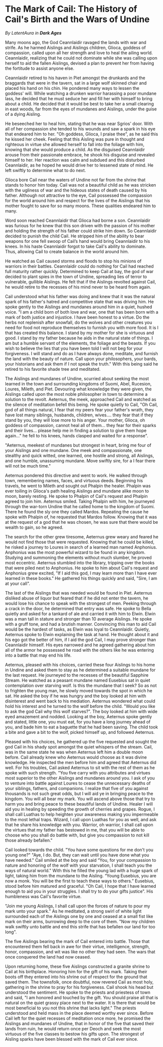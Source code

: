 # The Mark of Cail: The History of Cail's Birth and the Wars of Undine

_By LatentAura in_ ___Dark Ages___

Many moons ago, the God Ceannlaidir ravaged the lands with war and strife. As he harmed Aislings and Aislings children, Glioca, goddess of compassion, called upon all her strength and love to heal the ailing world. Ceannlaidir, realizing that he could not dominate while she was calling upon herself to aid the fallen Aislings, devised a plan to prevent her from having the fortitude to assist anyone else.

Ceannlaidir retired to his haven in Piet amongst the drunkards and the braggards that were in the tavern, sat in a large wolf skinned chair and placed his hand on his chin. He pondered many ways to lessen the goddess' will. While watching a drunken warrior harassing a poor mundane lass, he decided that he must seduce her and fill her with himself to bring about a child. He decided that it would be best to take her a small clearing in east woods, far from the eyes of mundanes and Aislings, under the guise of a dying Aisling.

He beseeched her to heal him, stating that he was near Sgrios' door. With all of her compassion she tended to his wounds and saw a spark in his eye that endeared him to her. "Oh goddess, Glioca, I praise thee", as he said this he kissed her cheek. Feeling that this Aisling was pure in thought and righteous in virtue she allowed herself to fall into the foliage with him, knowing that she would produce a child. As the disguised Ceannlaidir arouse from their passionate embrace, he shook his disguise and revealed himself to her. Her reaction was calm and subdued and this disturbed Ceannlaidir, as he hoped he would drive her to lessened state of mind. He left swiftly to determine what to do next.

Glioca bore Cail near the waters of Undine not far from the shrine that stands to honor him today. Cail was not a beautiful child as he was stricken with the ugliness of war and the hideous states of death caused by his father. Although not attractive to the eye, Cail possessed the compassion for the world around him and respect for the lives of the Aislings that his mother fought to save for so many moons. These qualities endeared him to many.

Word soon reached Ceannlaidir that Glioca had borne a son. Ceannlaidir was furious for he knew that this son driven with the passion of his mother and holding the strength of his father could strike him down. So Ceannlaidir decided to punish the child Cail. He stripped him of the ability to bear weapons for one fell swoop of Cail’s hand would bring Ceannlaidir to his knees. In his haste Ceannlaidir forgot to take Cail's ability to dominate. Thus, allowing Cail to create balance in the world around him.

He watched as Cail caused storms and floods to stop his minions of warriors in their battles. Ceannlaidir could do nothing for Cail had reached full maturity rather quickly. Determined to keep Cail at bay, the god of war decided to plant spies in the town of Undine, spreading lies of terror to vulnerable, gullible Aislings. He felt that if the Aislings revolted against Cail, he would retire to the recesses of his mind never to be heard from again.

Cail understood what his father was doing and knew that it was the natural spark of his father's hatred and competitive state that was driving him. He spoke gently to the Aislings and mundanes around him in a quiet, hushed voice. "I am a child born of both love and war, one that has been born with a mark of both justice and injustice. I have been honest to a virtue. Do the herbs not replenish after snowfall, do the wolves and other creatures you need for food not reproduce themselves to furnish you with more food. It is I that has created this balance. I stand by my mother for she is virtuous and good. I stand by my father because he aids in the natural state of things. I am but a humble servant of the elements, the foliage and the beasts. If you wish to believe the lies that you have been told I will not beg for your forgiveness. I will stand and do as I have always done, meditate, and furnish the land with the beauty of nature. Call upon your philosophers, your bards, your historians and ask them if I not speak the truth." With this being said he retired to his favorite shade tree and meditated.

The Aislings and mundanes of Undine, scurried about seeking the most learned in the town and surrounding kingdoms of Suomi, Abel, Rucesion, Loures, Mileth, and Piet. Devouring what knowledge they were given, the Aislings called upon the most noble philosopher in town to determine a solution to the revolt. Aeternus, the meek, approached Cail and watched as the silence of meditation befell this being. He spoke quietly to Cail, "Oh Cail, god of all things natural, I fear that my peers fear your father's wrath, they have lost many siblings, husbands, children, wives.... they fear that if they stand by you, they will lose more to his anger. Your mother, Glioca, oh goddess of compassion, cannot heal all of them... they fear for their sparks and their lives... please help me in finding a solution to give them hope again..." he fell to his knees, hands clasped and waited for a response".

"Aeternus, meekest of mundanes but strongest in heart, bring me four of your Aislings and one mundane. One meek and compassionate, one stealthy and quick witted, one learned, one hostile and strong, all Aislings, and one humble, unassuming mundane. Move swiftly sire, for a I fear there will not be much time."

Aeternus pondered this directive and went to work. He walked through town, remembering names, faces, and virtuous deeds. Beginning his travels, he went to Mileth and sought out Phalpin the healer. Phalpin was ever toiling in Glioca's path healing Aislings and mundane alike moon to moon, barely resting. He spoke to Phalpin of Cail's request and Phalpin agreed to join him. Aeternus smiled. Taking Phalpin with him, he journeyed through the war-torn Undine that he called home to the kingdom of Suomi. There he found the sly one they called Mardos. Repeating the cause he spoke with Phalpin of, he requested that Mardos follow. Knowing that it was at the request of a god that he was chosen, he was sure that there would be wealth to gain, so he agreed.

The search for the other grew tiresome, Aeternus grew weary and feared he would not find those that were requested. Knowing that he could be killed, he risked a journey to Loures in search of a learned man named Anphonius. Anphonius was the most powerful wizard to be found in any kingdom. Studying and summoning the elements without much slumber, he proved most eccentric. Aeternus stumbled into the library, tripping over the books that were piled next to Anphonius. He spoke to him about Cail's request and Anphonius grew excited, "If I aid this god, I may learn more than I have ever learned in these books." He gathered his things quickly and said, "Sire, I am at your call".

The last of the Aislings that was needed would be found in Piet. Aeternus disliked abuse of liquor but feared that if he did not enter the tavern, he would lose his chance to speak with the strongest of men. Peeking through a crack in the door, he determined that entry was safe. He spoke to Bella quietly and asked for a tankard of ale and carried it with him to Elwin. Elwin was a man tall in stature and stronger than 10 average Aislings. He spoke with a gruff tone, and had a brutish manner. Convincing this man to aid Cail would be the hardest of tasks, as Elwin was loyal to Ceannlaidir. Quietly, Aeternus spoke to Elwin explaining the task at hand. He thought about it and his ego got the better of him, if I aid the god Cail, I may prove stronger than Ceannlaidir himself. His eyes narrowed and he agreed gathering about him all of the armor he possessed he road with the others like he was entering into a battle that may end his life.

Aeternus, pleased with his choices, carried these four Aislings to his home in Undine and asked them to stay as he determined a suitable mundane for the last request. He journeyed to the recesses of the beautiful Sapphire Stream. He watched as a peasant mundane named Eusebius sat in quiet contemplation over starving wolf. Is this the mundane that I seek? So as not to frighten the young man, he slowly moved towards the spot in which he sat. He asked the boy if he was hungry and the boy looked at him with disinterest and went back to his mediation. Aeternus wondered what could hold his interest and he turned to the wolf before the child. "Would you like to ask the god Cail why this wolf starves?". The boy looked at him with wide eyed amazement and nodded. Looking at the boy, Aeternus spoke gently and stated, little one, you must eat, for you have a long journey ahead of you, and bade him to eat a baguette that he had been saving. The child took a bite and gave a bit to the wolf, picked himself up, and followed Aeternus.

Pleased with his choices, he gathered up the five requested and sought the god Cail in his shady spot amongst the quiet whispers of the stream. Cail, was in the same state he was when Aeternus left him a double moon before. Cail already knew who Aeternus would choose as it was divine knowledge. He inspected the men before him and agreed that Aeternus did well. For his troubles, Cail asked Aeternus to sit with the rest of them as he spoke with such strength. "You five carry with you attributes and virtues most superior to the other Aislings and mundanes around you. I ask of you to venture into battle against Loures to cease the unnecessary deaths of your siblings, fathers, and companions. I realize that five of you against thousands is not such great odds, but I will aid ye in bringing peace to the kingdom. You will all bear my mark. You will ascend above those that try to harm you and bring peace to these beautiful lands of Undine. Healer I will aid you in healing by speeding the growth of cherries and grapes. Rogue, I shall call Luathas to help heighten your awareness making you impermeable to the most lethal traps. Wizard, I call upon Luathas for you as well, and ask that he share his knowledge with you. Warrior, oh warrior, I shall call upon the virtues that my father has bestowed in me, that you will be able to choose who you shall do battle with, but give you compassion to not kill those already befallen."

Cail looked towards the child. "You have some questions for me don't you young one?" "Aye, I do. But, they can wait until you have done what you have needed." Cail smiled at the boy and said “You, for your compassion to nature and honoring of the wolf with your starvation, I shall teach you the ways of natural world." With this he filled the young lad with a huge spark of light, taking him from the mundane to the Aisling. 
“Young Eusebius, you are now a monk. You will be the first to teach these ways to others.” 
Eusebius, stood before him matured and graceful. "Oh Cail, I hope that I have learned enough to aid you in your struggles. I shall try to do your gifts justice". His humbleness was Cail's favorite virtue.

"Join me young Aislings, I shall call upon the forces of nature to pour my mark unto your spark." As he meditated, a strong swirl of white light surrounded each of the Aislings one by one and ceased at a small fist like mark on their arms, burrowing deep to the core of them. "Now my children walk swiftly unto battle and end this strife that has befallen our land for too long".

The five Aislings bearing the mark of Cail entered into battle. Those that encountered them fell back in awe for their virtue, intelligence, strength, honor, compassion, and wit was like no other they had seen. The wars that once conquered the land had now ceased.

Upon returning home, these five Aislings constructed a granite shrine to Cail at his birthplace. Honoring him for the gift of his mark. Taking their boots off they entered into his shrine out of respect for the ground that saved them. The townsfolk, once doubtful, now revered Cail as most holy, gathering in the shrine to pray for his forgiveness. Cail shook his head but understood the sentiment. He spoke to the priests and priestess of town and said, "I am honored and touched by the gift. You should praise all that is natural on the quiet grassy place next to the water. It is there that would be most beneficial to you not this shrine that lacks light." The priests understood and held mass in the place deemed worthy ever since. Before Cail left for the quiet recesses of meditation once more, he promised the Aislings and mundanes of Undine, that in honor of the five that saved their lands from ruin, he would return once per Deoch and seek the most virtuous of the five classes to bestow his gifts upon. The strongest of Aisling sparks have been blessed with the mark of Cail ever since.
